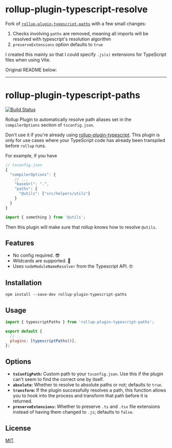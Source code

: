 # rollup-plugin-typescript-resolve

Fork of
[`rollup-plugin-typescript-paths`](https://github.com/simonhaenisch/rollup-plugin-typescript-paths) with a few small changes:

1. Checks involving `paths` are removed, meaning all imports will be resolved
   with typescript's resolution algorithm
2. `preserveExtensions` option defaults to `true`

I created this mainly so that I could specify `.js(x)` extensions for
TypeScript files when using Vite.

Original README below:

---

# rollup-plugin-typescript-paths

[![Build Status](https://img.shields.io/endpoint.svg?url=https%3A%2F%2Factions-badge.atrox.dev%2Fsimonhaenisch%2Frollup-plugin-typescript-paths%2Fbadge&style=flat)](https://actions-badge.atrox.dev/simonhaenisch/rollup-plugin-typescript-paths/goto)

Rollup Plugin to automatically resolve path aliases set in the `compilerOptions` section of `tsconfig.json`.

Don't use it if you're already using [rollup-plugin-typescript](https://github.com/rollup/rollup-plugin-typescript). This plugin is only for use cases where your TypeScript code has already been transpiled before `rollup` runs.

For example, if you have

```js
// tsconfig.json
{
  "compilerOptions": {
    // ...
    "baseUrl": ".",
    "paths": {
      "@utils": ["src/helpers/utils"]
    }
  }
}
```

```js
import { something } from '@utils';
```

Then this plugin will make sure that rollup knows how to resolve `@utils`.

## Features

- No config required. 😎
- Wildcards are supported. 💪
- Uses `nodeModuleNameResolver` from the Typescript API. 🤓

## Installation

```
npm install --save-dev rollup-plugin-typescript-paths
```

## Usage

```js
import { typescriptPaths } from 'rollup-plugin-typescript-paths';

export default {
  // ...
  plugins: [typescriptPaths()],
};
```

## Options

- **`tsConfigPath`:** Custom path to your `tsconfig.json`. Use this if the plugin can't seem to find the correct one by itself.
- **`absolute`:** Whether to resolve to absolute paths or not; defaults to `true`.
- **`transform`:** If the plugin successfully resolves a path, this function allows you to hook into the process and transform that path before it is returned.
- **`preserveExtensions`:** Whether to preserve `.ts` and `.tsx` file extensions instead of having them changed to `.js`; defaults to `false`.

## License

[MIT](/license).

